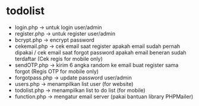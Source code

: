 # todolist

- login.php -> untuk login user/admin
- register.php -> untuk register user/admin
- bcrypt.php -> encrypt password
- cekemail.php -> cek email saat register apakah email sudah pernah dipakai / cek email saat forgot password apakah email beneran sudah terdaftar (Cek regis for mobile only)
- sendOTP.php -> kirim 6 angka random ke email buat register sama forgot (Regis OTP for mobile only)
- forgotpass.php -> update password user/admin
- users.php -> menampilkan list user (for website)
- todolist.php -> menampilkan list to do list (for mobile)
- function.php -> mengatur email server (pakai bantuan library PHPMailer)
